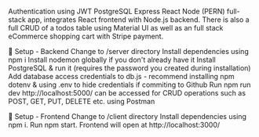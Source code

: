 Authentication using JWT
PostgreSQL Express React Node (PERN) full-stack app, integrates React frontend with Node.js backend.
There is also a full CRUD of a todos table using Material UI as well as an full stack eCommerce shopping cart with Stripe payment.

💾 Setup - Backend
Change to /server directory
Install dependencies using npm i
Install nodemon globally if you don't already have it
Install PostgreSQL & run it (requires the password you created during installation)
Add database access credentials to db.js - recommend installing npm dotenv & using .env to hide credentials if commiting to Github
Run npm run dev
http://localhost:5000/ can be accessed for CRUD operations such as POST, GET, PUT, DELETE etc. using Postman

💾 Setup - Frontend
Change to /client directory
Install dependencies using npm i.
Run npm start. Frontend will open at http://localhost:3000/

